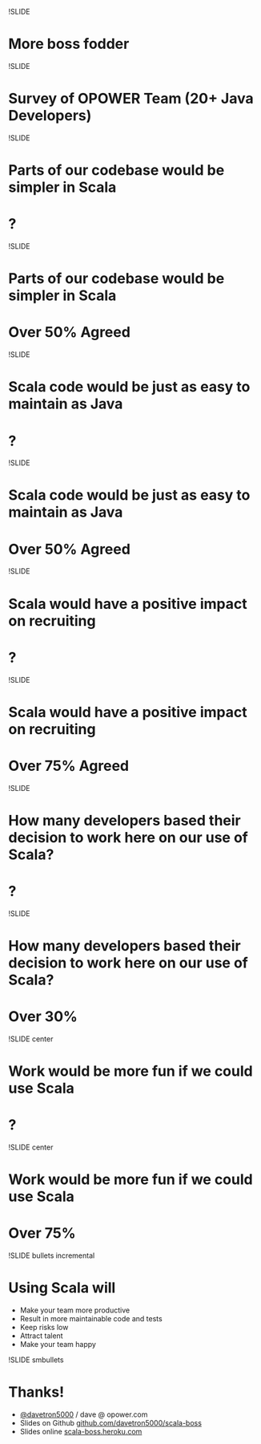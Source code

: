 !SLIDE
# More boss fodder

!SLIDE
# Survey of OPOWER Team (20+ Java Developers)

!SLIDE
# Parts of our codebase would be simpler in Scala
# ?

!SLIDE
# Parts of our codebase would be simpler in Scala
# **Over 50% Agreed**

!SLIDE
# Scala code would be just as easy to maintain as Java
# ?

!SLIDE
# Scala code would be just as easy to maintain as Java
# **Over 50% Agreed**

!SLIDE 
# Scala would have a positive impact on recruiting
# ?

!SLIDE 
# Scala would have a positive impact on recruiting
# **Over 75% Agreed**

!SLIDE
# How many developers based their decision to work here on our use of Scala?
# ?

!SLIDE
# How many developers based their decision to work here on our use of Scala?
# **Over 30%**

!SLIDE center
# Work would be more fun if we could use Scala
# ?

!SLIDE center
# Work would be more fun if we could use Scala
# **Over 75%**

!SLIDE bullets incremental
# Using Scala will
* Make your team more productive
* Result in more maintainable code and tests
* Keep risks low
* Attract talent
* Make your team happy

!SLIDE smbullets
# Thanks!
* [@davetron5000](http://www.twitter.com/davetron5000) / dave @ opower.com
* Slides on Github [github.com/davetron5000/scala-boss](http://www.github.com/davetron5000/scala-boss)
* Slides online [scala-boss.heroku.com](http://scala-boss.heroku.com)
